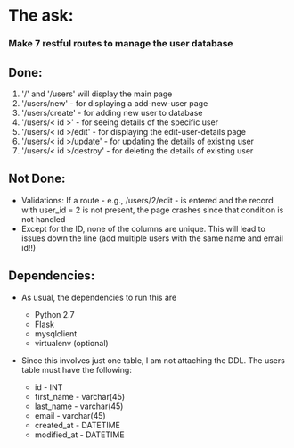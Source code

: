 # The ask:
### Make 7 restful routes to manage the user database

## Done:
1. '/' and '/users' will display the main page
2. '/users/new' - for displaying a add-new-user page
3. '/users/create' - for adding new user to database
4. '/users/< id >' - for seeing details of the specific user
5. '/users/< id >/edit' - for displaying the edit-user-details page
6. '/users/< id >/update' - for updating the details of existing user
7. '/users/< id >/destroy' - for deleting the details of existing user

## Not Done:
- Validations: If a route - e.g., /users/2/edit - is entered and the record with user_id = 2 is not present, the page crashes since that condition is not handled
- Except for the ID, none of the columns are unique. This will lead to issues down the line (add multiple users with the same name and email id!!)

## Dependencies:
- As usual, the dependencies to run this are
  + Python 2.7
  + Flask
  + mysqlclient
  + virtualenv (optional)

- Since this involves just one table, I am not attaching the DDL. The users table must have the following:
  + id - INT
  + first_name - varchar(45)
  + last_name - varchar(45)
  + email - varchar(45)
  + created_at - DATETIME
  + modified_at - DATETIME
